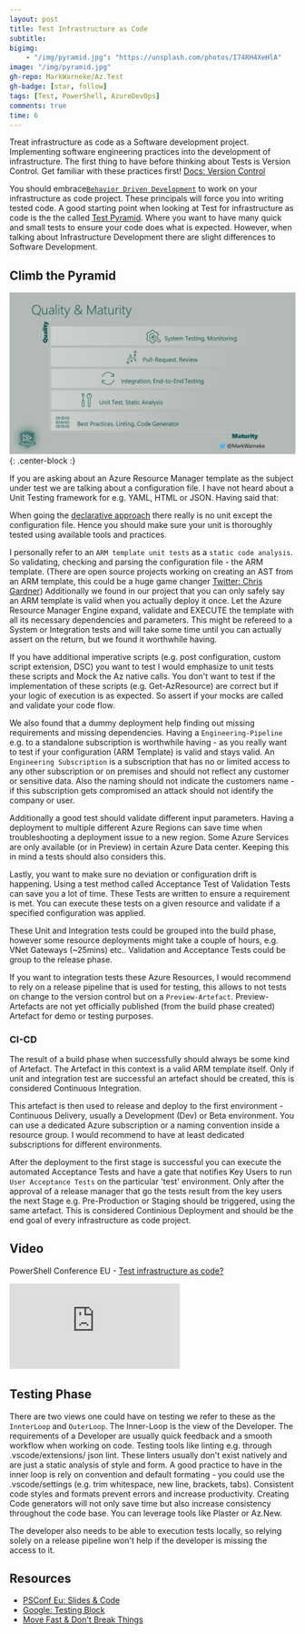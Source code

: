 ```yaml
---
layout: post
title: Test Infrastructure as Code
subtitle: 
bigimg: 
    - "/img/pyramid.jpg": "https://unsplash.com/photos/I74RH4XeHlA"
image: "/img/pyramid.jpg"
gh-repo: MarkWarneke/Az.Test
gh-badge: [star, follow]
tags: [Test, PowerShell, AzureDevOps]
comments: true
time: 6
---
```


Treat infrastructure as code as a Software development project. Implementing software engineering practices into the development of infrastructure.
The first thing to have before thinking about Tests is Version Control. Get familiar with these practices first! [Docs: Version Control](https://docs.microsoft.com/en-us/visualstudio/version-control/?view=vs-2019)

You should embrace[`Behavior Driven Development`](https://en.wikipedia.org/wiki/Behavior-driven_development) to work on your infrastructure as code project.
These principals will force you into writing tested code. A good starting point when looking at Test for infrastructure as code is the the called [Test Pyramid](https://martinfowler.com/articles/practical-test-pyramid.html).
Where you want to have many quick and small tests to ensure your code does what is expected.
However, when talking about Infrastructure Development there are slight differences to Software Development.

## Climb the Pyramid

![Test Pyramid](/img/test-iac/psconfeu19_test_iac.jpg){: .center-block :}

If you are asking about an Azure Resource Manager template as the subject under test we are talking about a configuration file. I have not heard about a Unit Testing framework for e.g. YAML, HTML or JSON. Having said that:

When going the [declarative approach](http://markwarneke.me/Cloud-Automation-101/Article/01_Cloud_Automation_Theory.html#approach) there really is no unit except the configuration file.
Hence you should make sure your unit is thoroughly tested using available tools and practices.

I personally refer to an `ARM template unit tests` as a `static code analysis`.
So validating, checking and parsing the configuration file - the ARM template. (There are open source projects working on creating an AST from an ARM template, this could be a huge game changer [Twitter: Chris Gardner](https://twitter.com/HalbaradKenafin/status/1158411375481434113?s=20))
Additionally we found in our project that you can only safely say  an ARM template is valid when you actually deploy it once. 
Let the Azure Resource Manager Engine expand, validate and EXECUTE the template with all its necessary dependencies and parameters. 
This might be refereed to a System or Integration tests and will take some time until you can actually assert on the return, but we found it worthwhile having.

If you have additional imperative scripts (e.g. post configuration, custom script extension, DSC) you want to test I would emphasize to unit tests these scripts and Mock the Az native calls.
You don't want to test if the implementation of these scripts (e.g. Get-AzResource) are correct but if your logic of execution is as expected. So assert if your mocks are called and validate your code flow.

We also found that a dummy deployment help finding out missing requirements and missing dependencies.
Having a `Engineering-Pipeline` e.g. to a standalone subscription is worthwhile having - as you really want to test if your configuration (ARM Template) is valid and stays valid.
An `Engineering Subscription` is a subscription that has no or limited access to any other subscription or on premises and should not reflect any customer or sensitive data.
Also the naming should not indicate the customers name - if this subscription gets compromised an attack should not identify the company or user.

Additionally a good test should validate different input parameters.
Having a deployment to multiple different Azure Regions can save time when troubleshooting a deployment issue to a new region.
Some Azure Services are only available (or in Preview) in certain Azure Data center.
Keeping this in mind a tests should also considers this.

Lastly, you want to make sure no deviation or configuration drift is happening.
Using a test method called Acceptance Test of Validation Tests can save you a lot of time. 
These Tests are written to ensure a requirement is met. You can execute these tests on a given resource and validate if a specified configuration was applied.

These Unit and Integration tests could be grouped into the build phase, however some resource deployments might take a couple of hours, e.g. VNet Gateways (~25mins) etc.. 
Validation and Acceptance Tests could be group to the release phase. 

If you want to integration tests these Azure Resources, I would recommend to rely on a release pipeline that is used for testing, this allows to not tests on change to the version control but on a `Preview-Artefact`.
Preview-Artefacts are not yet officially published (from the build phase created) Artefact for demo or testing purposes.

### CI-CD
 
The result of a build phase when successfully should always be some kind of Artefact.
The Artefact in this context is a valid ARM template itself.
Only if unit and integration test are successful an artefact should be created, this is considered Continuous Integration.

This artefact is then used to release and deploy to the first environment - Continuous Delivery, usually a Development (Dev) or Beta environment.
You can use a dedicated Azure subscription or a naming convention inside a resource group.
I would recommend to have at least dedicated subscriptions for different environments.

After the deployment to the first stage is successful you can execute the automated Acceptance Tests and have a gate that notifies Key Users to run `User Acceptance Tests` on the particular 'test' environment. 
Only after the approval of a release manager that go the tests result from the key users the next Stage e.g. Pre-Production or Staging should be triggered, using the same artefact. This is considered Continious Deployment and should be the end goal of every infrastructure as code project.

## Video

PowerShell Conference EU - [Test infrastructure as code?](https://www.youtube.com/watch?v=k33Nini-Dc8)

<div class="video-container">
    <iframe  src="https://www.youtube.com/embed/k33Nini-Dc8" frameborder="0" allow="accelerometer; autoplay; encrypted-media; gyroscope; picture-in-picture" allowfullscreen></iframe>
</div>

## Testing Phase

There are two views one could have on testing we refer to these as the `InnterLoop` and `OuterLoop`.
The Inner-Loop is the view of the Developer. 
The requirements of a Developer are usually quick feedback and a smooth workflow when working on code.
Testing tools like linting e.g. through .vscode/extensions/ json lint.
These linters usually don't exist natively and are just a static analysis of style and form. 
A good practice to have in the inner loop is rely on convention and default formating - you could use the .vscode/settings (e.g. trim whitespace, new line, brackets, tabs).
Consistent code styles and formats prevent errors and increase productivity.
Creating Code generators will not only save time but also increase consistency throughout the code base.
You can leverage tools like Plaster or Az.New.

The developer also needs to be able to execution tests locally, so relying solely on a release pipeline won't help if the developer is missing the access to it.

## Resources

- [PSConf Eu: Slides & Code](https://github.com/psconfeu/2019/tree/master/sessions/MarkWarneke)
- [Google: Testing Block](https://testing.googleblog.com/2015/04/just-say-no-to-more-end-to-end-tests.html)
- [Move Fast & Don't Break Things](https://docs.google.com/presentation/d/15gNk21rjer3xo-b1ZqyQVGebOp_aPvHU3YH7YnOMxtE/edit#slide=id.g437663ce1_53_98)